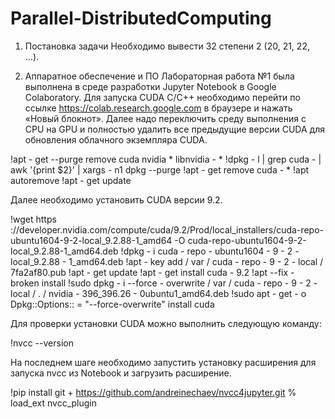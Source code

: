 # Parallel-DistributedComputing

1.   Постановка задачи
Необходимо вывести 32 степени 2 (20, 21, 22, …).

2.   Аппаратное обеспечение и ПО
Лабораторная работа №1 была выполнена в среде разработки Jupyter Notebook в Google Colaboratory.
Для запуска CUDA C/C++ необходимо перейти по ссылке https://colab.research.google.com в браузере и нажать «Новый блокнот». 
Далее надо переключить среду выполнения с CPU на GPU и полностью удалить все предыдущие версии CUDA для обновления облачного экземпляра CUDA.

!apt - get --purge remove cuda nvidia * libnvidia - *
!dpkg - l | grep cuda - | awk '{print $2}' | xargs - n1 dpkg --purge
!apt - get remove cuda - *
!apt autoremove
!apt - get update

Далее необходимо установить CUDA версии 9.2.

!wget https ://developer.nvidia.com/compute/cuda/9.2/Prod/local_installers/cuda-repo-ubuntu1604-9-2-local_9.2.88-1_amd64 -O cuda-repo-ubuntu1604-9-2-local_9.2.88-1_amd64.deb
!dpkg - i cuda - repo - ubuntu1604 - 9 - 2 - local_9.2.88 - 1_amd64.deb
!apt - key add / var / cuda - repo - 9 - 2 - local / 7fa2af80.pub
!apt - get update
!apt - get install cuda - 9.2
!apt --fix - broken install
!sudo dpkg - i --force - overwrite / var / cuda - repo - 9 - 2 - local / . / nvidia - 396_396.26 - 0ubuntu1_amd64.deb
!sudo apt - get - o Dpkg::Options:: = "--force-overwrite" install cuda

Для проверки установки CUDA можно выполнить следующую команду:

!nvcc --version

На последнем шаге необходимо запустить установку расширения для запуска nvcc из Notebook и загрузить расширение.

!pip install git + https://github.com/andreinechaev/nvcc4jupyter.git
% load_ext nvcc_plugin
